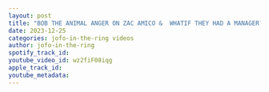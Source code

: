 ```yaml
---
layout: post
title: "BOB THE ANIMAL ANGER ON ZAC AMICO &  WHATIF THEY HAD A MANAGER?"
date: 2023-12-25
categories: jofo-in-the-ring videos
author: jofo-in-the-ring
spotify_track_id: 
youtube_video_id: wz2fiF08iqg
apple_track_id: 
youtube_metadata: 
---
```

